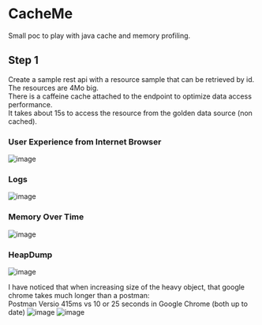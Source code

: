 # CacheMe
Small poc to play with java cache and memory profiling.   

## Step 1
Create a sample rest api with a resource sample that can be retrieved by id.  
The resources are 4Mo big.     
There is a caffeine cache attached to the endpoint to optimize data access performance.   
It takes about 15s to access the resource from the golden data source (non cached).  

### User Experience from Internet Browser
![image](https://github.com/remster85/CacheMe/assets/23420546/25f0cf7f-f282-431b-a931-9faf5442f9da)

### Logs
![image](https://github.com/remster85/CacheMe/assets/23420546/ed187ae7-02fd-453f-a205-fe3b3b985ce3)

### Memory Over Time  
![image](https://github.com/remster85/CacheMe/assets/23420546/775d1d85-032d-42b4-9175-42940adb8cf2)

### HeapDump 
![image](https://github.com/remster85/CacheMe/assets/23420546/09379654-798c-4204-a5b6-61a8062e1a57)

I have noticed that when increasing size of the heavy object, that google chrome takes much longer than a postman:  
Postman Versio  415ms vs 10 or 25 seconds in Google Chrome  (both up to date)
![image](https://github.com/remster85/CacheMe/assets/23420546/5433c716-6c03-44ac-912b-8e2e80350084)
![image](https://github.com/remster85/CacheMe/assets/23420546/8b37e9c1-55f2-46ef-bfb9-7470be758be9)


